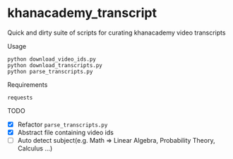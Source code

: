 # khanacademy_transcript
Quick and dirty suite of scripts for curating khanacademy video transcripts

Usage
```
python download_video_ids.py
python download_transcripts.py
python parse_transcripts.py
```

Requirements
```
requests
```

TODO
- [x] Refactor `parse_transcripts.py`
- [x] Abstract file containing video ids
- [ ] Auto detect subject(e.g. Math => Linear Algebra, Probability Theory, Calculus ...)
